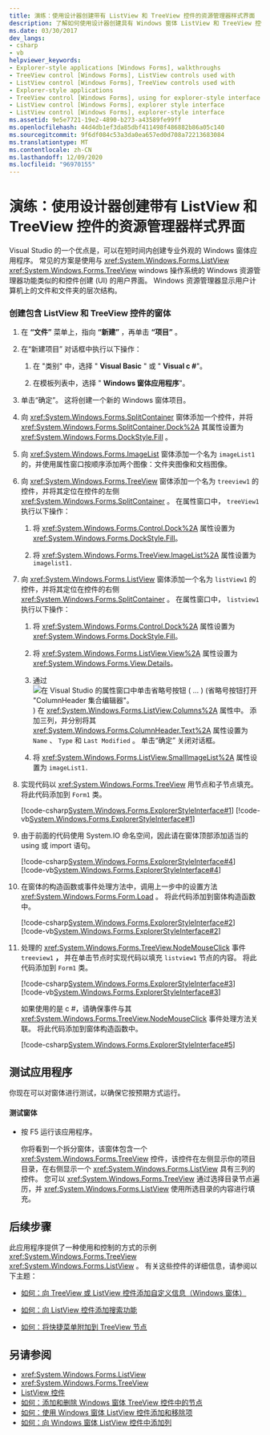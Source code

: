 ```yaml
---
title: 演练：使用设计器创建带有 ListView 和 TreeView 控件的资源管理器样式界面
description: 了解如何使用设计器创建具有 Windows 窗体 ListView 和 TreeView 控件的资源管理器样式界面。
ms.date: 03/30/2017
dev_langs:
- csharp
- vb
helpviewer_keywords:
- Explorer-style applications [Windows Forms], walkthroughs
- TreeView control [Windows Forms], ListView controls used with
- ListView control [Windows Forms], TreeView controls used with
- Explorer-style applications
- TreeView control [Windows Forms], using for explorer-style interface
- ListView control [Windows Forms], explorer style interface
- ListView control [Windows Forms], explorer-style interface
ms.assetid: 9e5e7721-19e2-4890-b273-a43589fe99ff
ms.openlocfilehash: 44d4db1ef3da85dbf411498f486882b86a05c140
ms.sourcegitcommit: 9f6df084c53a3da0ea657ed0d708a72213683084
ms.translationtype: MT
ms.contentlocale: zh-CN
ms.lasthandoff: 12/09/2020
ms.locfileid: "96970155"
---
```

# <a name="walkthrough-creating-an-explorer-style-interface-with-the-listview-and-treeview-controls-using-the-designer"></a>演练：使用设计器创建带有 ListView 和 TreeView 控件的资源管理器样式界面

Visual Studio 的一个优点是，可以在短时间内创建专业外观的 Windows 窗体应用程序。 常见的方案是使用与 <xref:System.Windows.Forms.ListView> <xref:System.Windows.Forms.TreeView> windows 操作系统的 Windows 资源管理器功能类似的和控件创建 (UI) 的用户界面。 Windows 资源管理器显示用户计算机上的文件和文件夹的层次结构。

### <a name="to-create-the-form-containing-a-listview-and-treeview-control"></a>创建包含 ListView 和 TreeView 控件的窗体

1. 在 **“文件”** 菜单上，指向 **“新建”** ，再单击 **“项目”** 。

2. 在“新建项目”  对话框中执行以下操作：

    1. 在 "类别" 中，选择 " **Visual Basic** " 或 " **Visual c #**"。

    2. 在模板列表中，选择 " **Windows 窗体应用程序**"。

3. 单击“确定”。 这将创建一个新的 Windows 窗体项目。

4. 向 <xref:System.Windows.Forms.SplitContainer> 窗体添加一个控件，并将 <xref:System.Windows.Forms.SplitContainer.Dock%2A> 其属性设置为 <xref:System.Windows.Forms.DockStyle.Fill> 。

5. 向 <xref:System.Windows.Forms.ImageList> 窗体添加一个名为 `imageList1` 的，并使用属性窗口按顺序添加两个图像：文件夹图像和文档图像。

6. 向 <xref:System.Windows.Forms.TreeView> 窗体添加一个名为 `treeview1` 的控件，并将其定位在控件的左侧 <xref:System.Windows.Forms.SplitContainer> 。 在属性窗口中， `treeView1` 执行以下操作：

    1. 将 <xref:System.Windows.Forms.Control.Dock%2A> 属性设置为 <xref:System.Windows.Forms.DockStyle.Fill>。

    2. 将 <xref:System.Windows.Forms.TreeView.ImageList%2A> 属性设置为 `imagelist1.`

7. 向 <xref:System.Windows.Forms.ListView> 窗体添加一个名为 `listView1` 的控件，并将其定位在控件的右侧 <xref:System.Windows.Forms.SplitContainer> 。 在属性窗口中， `listview1` 执行以下操作：

    1. 将 <xref:System.Windows.Forms.Control.Dock%2A> 属性设置为 <xref:System.Windows.Forms.DockStyle.Fill>。

    2. 将 <xref:System.Windows.Forms.ListView.View%2A> 属性设置为 <xref:System.Windows.Forms.View.Details>。

    3. 通过 ![ 在 Visual Studio 的属性窗口中单击省略号按钮 ( ... )  (省略号按钮打开 "ColumnHeader 集合编辑器"。 ](./media/visual-studio-ellipsis-button.png)) 在 <xref:System.Windows.Forms.ListView.Columns%2A> 属性中。 添加三列，并分别将其 <xref:System.Windows.Forms.ColumnHeader.Text%2A> 属性设置为 `Name` 、 `Type` 和 `Last Modified` 。 单击“确定”  关闭对话框。

    4. 将 <xref:System.Windows.Forms.ListView.SmallImageList%2A> 属性设置为 `imageList1.`

8. 实现代码以 <xref:System.Windows.Forms.TreeView> 用节点和子节点填充。 将此代码添加到 `Form1` 类。

     [!code-csharp[System.Windows.Forms.ExplorerStyleInterface#1](~/samples/snippets/csharp/VS_Snippets_Winforms/System.Windows.Forms.ExplorerStyleInterface/CS/Form1.cs#1)]
     [!code-vb[System.Windows.Forms.ExplorerStyleInterface#1](~/samples/snippets/visualbasic/VS_Snippets_Winforms/System.Windows.Forms.ExplorerStyleInterface/VB/Form1.vb#1)]

9. 由于前面的代码使用 System.IO 命名空间，因此请在窗体顶部添加适当的 using 或 import 语句。

     [!code-csharp[System.Windows.Forms.ExplorerStyleInterface#4](~/samples/snippets/csharp/VS_Snippets_Winforms/System.Windows.Forms.ExplorerStyleInterface/CS/Form1.cs#4)]
     [!code-vb[System.Windows.Forms.ExplorerStyleInterface#4](~/samples/snippets/visualbasic/VS_Snippets_Winforms/System.Windows.Forms.ExplorerStyleInterface/VB/Form1.vb#4)]

10. 在窗体的构造函数或事件处理方法中，调用上一步中的设置方法 <xref:System.Windows.Forms.Form.Load> 。 将此代码添加到窗体构造函数中。

     [!code-csharp[System.Windows.Forms.ExplorerStyleInterface#2](~/samples/snippets/csharp/VS_Snippets_Winforms/System.Windows.Forms.ExplorerStyleInterface/CS/Form1.cs#2)]
     [!code-vb[System.Windows.Forms.ExplorerStyleInterface#2](~/samples/snippets/visualbasic/VS_Snippets_Winforms/System.Windows.Forms.ExplorerStyleInterface/VB/Form1.vb#2)]

11. 处理的 <xref:System.Windows.Forms.TreeView.NodeMouseClick> 事件 `treeview1` **，** 并在单击节点时实现代码以填充 `listview1` 节点的内容。 将此代码添加到 `Form1` 类。

     [!code-csharp[System.Windows.Forms.ExplorerStyleInterface#3](~/samples/snippets/csharp/VS_Snippets_Winforms/System.Windows.Forms.ExplorerStyleInterface/CS/Form1.cs#3)]
     [!code-vb[System.Windows.Forms.ExplorerStyleInterface#3](~/samples/snippets/visualbasic/VS_Snippets_Winforms/System.Windows.Forms.ExplorerStyleInterface/VB/Form1.vb#3)]

     如果使用的是 c #，请确保事件与其 <xref:System.Windows.Forms.TreeView.NodeMouseClick> 事件处理方法关联。 将此代码添加到窗体构造函数中。

     [!code-csharp[System.Windows.Forms.ExplorerStyleInterface#5](~/samples/snippets/csharp/VS_Snippets_Winforms/System.Windows.Forms.ExplorerStyleInterface/CS/Form1.cs#5)]

## <a name="testing-the-application"></a>测试应用程序

你现在可以对窗体进行测试，以确保它按预期方式运行。

#### <a name="to-test-the-form"></a>测试窗体

- 按 F5 运行该应用程序。

     你将看到一个拆分窗体，该窗体包含一个 <xref:System.Windows.Forms.TreeView> 控件，该控件在左侧显示你的项目目录，在右侧显示一个 <xref:System.Windows.Forms.ListView> 具有三列的控件。 您可以 <xref:System.Windows.Forms.TreeView> 通过选择目录节点遍历，并 <xref:System.Windows.Forms.ListView> 使用所选目录的内容进行填充。

## <a name="next-steps"></a>后续步骤

此应用程序提供了一种使用和控制的方式的示例 <xref:System.Windows.Forms.TreeView> <xref:System.Windows.Forms.ListView> 。 有关这些控件的详细信息，请参阅以下主题：

- [如何：向 TreeView 或 ListView 控件添加自定义信息（Windows 窗体）](add-custom-information-to-a-treeview-or-listview-control-wf.md)

- [如何：向 ListView 控件添加搜索功能](how-to-add-search-capabilities-to-a-listview-control.md)

- [如何：将快捷菜单附加到 TreeView 节点](how-to-attach-a-shortcut-menu-to-a-treeview-node.md)

## <a name="see-also"></a>另请参阅

- <xref:System.Windows.Forms.ListView>
- <xref:System.Windows.Forms.TreeView>
- [ListView 控件](listview-control-windows-forms.md)
- [如何：添加和删除 Windows 窗体 TreeView 控件中的节点](how-to-add-and-remove-nodes-with-the-windows-forms-treeview-control.md)
- [如何：使用 Windows 窗体 ListView 控件添加和移除项](how-to-add-and-remove-items-with-the-windows-forms-listview-control.md)
- [如何：向 Windows 窗体 ListView 控件中添加列](how-to-add-columns-to-the-windows-forms-listview-control.md)
